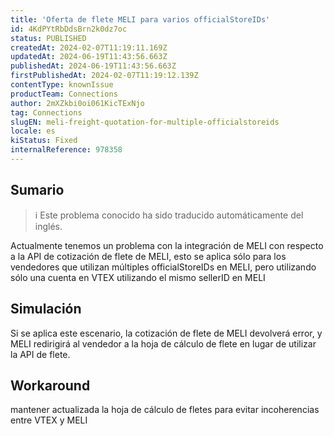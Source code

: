 ```yaml
---
title: 'Oferta de flete MELI para varios officialStoreIDs'
id: 4KdPYtRbDdsBrn2k0dz7oc
status: PUBLISHED
createdAt: 2024-02-07T11:19:11.169Z
updatedAt: 2024-06-19T11:43:56.663Z
publishedAt: 2024-06-19T11:43:56.663Z
firstPublishedAt: 2024-02-07T11:19:12.139Z
contentType: knownIssue
productTeam: Connections
author: 2mXZkbi0oi061KicTExNjo
tag: Connections
slugEN: meli-freight-quotation-for-multiple-officialstoreids
locale: es
kiStatus: Fixed
internalReference: 978358
---
```


## Sumario

>ℹ️ Este problema conocido ha sido traducido automáticamente del inglés.


Actualmente tenemos un problema con la integración de MELI con respecto a la API de cotización de flete de MELI, esto se aplica sólo para los vendedores que utilizan múltiples officialStoreIDs en MELI, pero utilizando sólo una cuenta en VTEX utilizando el mismo sellerID en MELI


##

## Simulación



Si se aplica este escenario, la cotización de flete de MELI devolverá error, y MELI redirigirá al vendedor a la hoja de cálculo de flete en lugar de utilizar la API de flete.



## Workaround


mantener actualizada la hoja de cálculo de fletes para evitar incoherencias entre VTEX y MELI





